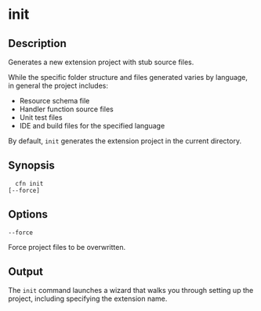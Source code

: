 # init<a name="resource-type-cli-init"></a>

## Description<a name="resource-type-cli-init-description"></a>

Generates a new extension project with stub source files\.

While the specific folder structure and files generated varies by language, in general the project includes:
+ Resource schema file
+ Handler function source files
+ Unit test files
+ IDE and build files for the specified language

By default, `init` generates the extension project in the current directory\.

## Synopsis<a name="resource-type-cli-init-synopsis"></a>

```
  cfn init
[--force]
```

## Options<a name="resource-type-cli-init-options"></a>

`--force`

Force project files to be overwritten\.

## Output<a name="resource-type-cli-init-output"></a>

The `init` command launches a wizard that walks you through setting up the project, including specifying the extension name\.

